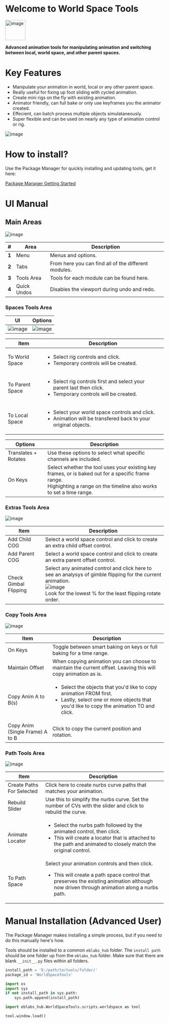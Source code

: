 # Welcome to World Space Tools

<img src="https://raw.githubusercontent.com/eblabs/eblabs_community/master/docs/WorldSpaceTools/data/eblabs_worldSpaceTools.png" alt="image" width="64px" />

**Advanced animation tools for manipulating animation and switching between local, world space, and other parent spaces.**

# Key Features
* Manipulate your animation in world, local or any other parent space.
* Really useful for fixing up foot sliding with cycled animation.
* Create mini rigs on the fly with existing animation.
* Animator friendly, can full bake or only use keyframes you the animator created.
* Effecient, can batch process multiple objects simulataneously. 
* Super flexible and can be used on nearly any type of animation control or rig.

<img src="https://raw.githubusercontent.com/eblabs/eblabs_community/master/docs/WorldSpaceTools/data/WorldSpaceTools_MainUI.jpg" alt="image"/>

# How to install?
Use the Package Manager for quickly installing and updating tools, get it here:

[Package Manager Getting Started](https://eblabs.com/package-manager-quick-install-beta/)

# UI Manual

## Main Areas
<img src="https://raw.githubusercontent.com/eblabs/eblabs_community/master/docs/WorldSpaceTools/data/WorldSpaceTools_MainUI_Areas.jpg" alt="image"/>

| # | Area | Description | 
| --- | --- |--- |
| **1** | Menu | Menus and options. |
| **2** | Tabs | From here you can find all of the different modules. |
| **3** | Tools Area | Tools for each module can be found here.  |
| **4** | Quick Undos | Disables the viewport during undo and redo. |

### Spaces Tools Area
| UI | Options | 
| --- | --- |
| <img src="https://raw.githubusercontent.com/eblabs/eblabs_community/master/docs/WorldSpaceTools/data/WorldSpaceTools_MainUI.jpg" alt="image"/> | <img src="https://raw.githubusercontent.com/eblabs/eblabs_community/master/docs/WorldSpaceTools/data/WorldSpaceTools_MainUI_Options.jpg" alt="image"/>  | 

| Item | Description | 
| --- | --- |
| To World Space | <ul><li>Select rig controls and click.</li><li>Temporary controls will be created.</li></ul>  | 
| To Parent Space | <ul><li>Select rig controls first and select your parent last then click.</li><li>Temporary controls will be created.</li></ul>  | 
| To Local Space | <ul><li>Select your world space controls and click.</li><li>Animation will be transfered back to your original objects.</li></ul>   | 

| Options | Description | 
| --- | --- |
| Translates + Rotates | Use these options to select what specific channels are included. |
| On Keys | Select whether the tool uses your existing key frames, or is baked out for a specific frame range. <br>Highighting a range on the timeline also works to set a time range. |


### Extras Tools Area
<img src="https://raw.githubusercontent.com/eblabs/eblabs_community/master/docs/WorldSpaceTools/data/WorldSpaceTools_Extras.jpg" alt="image"/>

| Item | Description | 
| --- | --- |
| Add Child COG | Select a world space control and click to create an extra child offset control. | 
| Add Parent COG | Select a world space control and click to create an extra parent offset control.  | 
| Check Gimbal Flipping | Select any animated control and click here to see an analysys of gimble flipping for the current animation. <br><img src="https://raw.githubusercontent.com/eblabs/eblabs_community/master/docs/WorldSpaceTools/data/WorldSpaceTools_GimbalScreen.jpg" alt="image"/><br>Look for the lowest % for the least flipping rotate order. | 


### Copy Tools Area
<img src="https://raw.githubusercontent.com/eblabs/eblabs_community/master/docs/WorldSpaceTools/data/WorldSpaceTools_Copy.jpg" alt="image"/>

| Item | Description | 
| --- | --- |
| On Keys | Toggle between smart baking on keys or full baking for a time range.  | 
| Maintain Offset | When copying animation you can choose to maintain the current offset. Leaving this will copy animation as is.  | 
| Copy Anim A to B(s) | <ul><li>Select the objects that you'd like to copy animation FROM first.</li><li>Lastly, select one or more objects that you'd like to copy the animation TO and click.</li></ul> | 
| Copy Anim (Single Frame) A to B | Click to copy the current position and rotation. | 


### Path Tools Area
<img src="https://raw.githubusercontent.com/eblabs/eblabs_community/master/docs/WorldSpaceTools/data/WorldSpaceTools_Path.jpg" alt="image"/>

| Item | Description | 
| --- | --- |
| Create Paths For Selected | Click here to create nurbs curve paths that matches your animation. | 
| Rebuild Slider | Use this to simplify the nurbs curve. Set the number of CVs with the slider and click to rebuild the curve.  | 
| Animate Locator | <ul><li>Select the nurbs path followed by the animated control, then click.</li><li>This will create a locator that is attached to the path and animated to closely match the original control. </li></ul>  | 
| To Path Space | Select your animation controls and then click. <br><ul><li>This will create a path space control that preserves the existing animation although now driven through animation along a nurbs path.</li></ul> | 


# Manual Installation (Advanced User)

The Package Manager makes installing a simple process, but if you need to do this manually here's how.

Tools should be installed to a common `eblabs_hub` folder. The `install path` should be one folder up from the `eblabs_hub` folder. Make sure that there are blank `__init__.py` files within all folders.

```python
install_path = 'E:/path/to/tools/folder/'
package_id = 'WorldSpaceTools'

import os
import sys
if not install_path in sys.path:
    sys.path.append(install_path)

import eblabs_hub.WorldSpaceTools.scripts.worldspace as tool

tool.window.load()
```


